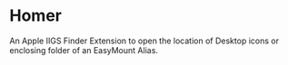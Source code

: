 # Homer
An Apple IIGS Finder Extension to open the location of Desktop icons or enclosing folder of an EasyMount Alias.
